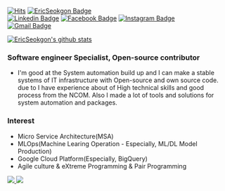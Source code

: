   [![Hits](https://hits.seeyoufarm.com/api/count/incr/badge.svg?url=https%3A%2F%2Fgithub.com%2Ericseokgon)](https://hits.seeyoufarm.com) 
 [![EricSeokgon Badge](http://img.shields.io/badge/-Tech%20blog-FB5BC5?style=flat-square&logo=github&link=https://EricSeokgon.github.io/)](https://EricSeokgon.github.io/)	
 [![Linkedin Badge](https://img.shields.io/badge/-LinkedIn-blue?style=flat-square&logo=Linkedin&logoColor=white&link=https://www.linkedin.com/in/eric-seokgon-lee-312991aa)](https://www.linkedin.com/in/eric-seokgon-lee-312991aa)   [![Facebook Badge](https://img.shields.io/badge/facebook-1877f2?style=flat-square&logo=facebook&logoColor=white&link=https://www.facebook.com/eric.seokgon)](https://www.facebook.com/eric.seokgon)
 [![Instagram Badge](http://img.shields.io/badge/-Instagram-E4405F?style=flat-square&logo=instagram&logoColor=white&link=https://www.instagram.com/leesk55/)](https://www.instagram.com/leesk55/)	
  [![Gmail Badge](https://img.shields.io/badge/Gmail-d14836?style=flat-square&logo=Gmail&logoColor=white&link=mailto:leesk55@gmail.com)](mailto:leesk55@gmail.com)
  
 [![EricSeokgon's github stats](https://github-readme-stats.vercel.app/api?username=EricSeokgon)](https://github.com/anuraghazra/github-readme-stats) 
 
 ### Software engineer Specialist, Open-source contributor
- I'm good at the System automation build up and I can make a stable systems of IT infrastructure with Open-source and own source code. due to I have experience about of High technical skills and good process from the NCOM.
Also I made a lot of tools and solutions for system automation and packages.

### Interest
- Micro Service Architecture(MSA)
- MLOps(Machine Learing Operation - Especially, ML/DL Model Production)
- Google Cloud Platform(Especially, BigQuery)
- Agile culture & eXtreme Programming & Pair Programming

 <a href="https://hadesyi.tistory.com/">
    <img src="https://badgen.net/badge/icon/EricSeokgon Developer?icon=https://caple-static.s3.ap-northeast-2.amazonaws.com/cobalt-badge.svg&label&color=5B69C3&labelColor=414C9A" />
  </a>
 <a href="https://ko-fi.com/ericlee">
    <img src="https://badgen.net/badge/icon/Buy a coffee?icon=kofi&label&color=29ABE0&labelColor=29ABE0" />
 </a>
